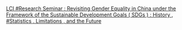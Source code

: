 [LCI #Research Seminar : Revisiting Gender Equality in China under the Framework of the Sustainable Development Goals ( SDGs ) : History , #Statistics , Limitations , and the Future](https://qi.tc/qi/112074)